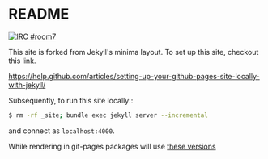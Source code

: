 README
======

[![IRC #room7](https://www.irccloud.com/invite-svg?channel=%23room7&amp;hostname=irc.mozilla.org&amp;port=6667)](https://www.irccloud.com/invite?channel=%23room7&amp;hostname=irc.mozilla.org&amp;port=6667)

This site is forked from Jekyll's minima layout. To set up this site, checkout
this link.

https://help.github.com/articles/setting-up-your-github-pages-site-locally-with-jekyll/

Subsequently, to run this site locally::

```bash
$ rm -rf _site; bundle exec jekyll server --incremental
```

and connect as `localhost:4000`.

While rendering in git-pages packages will use
[these versions](https://pages.github.com/versions/)
